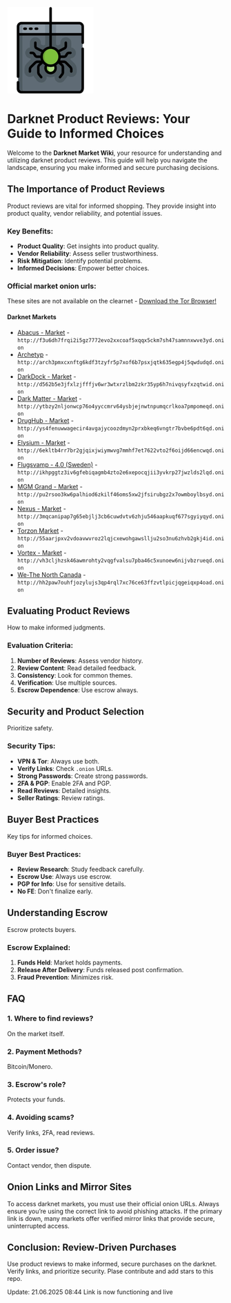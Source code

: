 <img src="/base/graph.webp" width="200">

# Darknet Product Reviews: Your Guide to Informed Choices

Welcome to the **Darknet Market Wiki**, your resource for understanding and utilizing darknet product reviews. This guide will help you navigate the landscape, ensuring you make informed and secure purchasing decisions.

## The Importance of Product Reviews

Product reviews are vital for informed shopping. They provide insight into product quality, vendor reliability, and potential issues.

### Key Benefits:
*   **Product Quality**: Get insights into product quality.
*   **Vendor Reliability**: Assess seller trustworthiness.
*   **Risk Mitigation**: Identify potential problems.
*   **Informed Decisions**: Empower better choices.

### Official market onion urls:
These sites are not available on the clearnet - [Download the Tor Browser!](https://www.torproject.org/download/)

#### Darknet Markets

*   [Abacus - Market](http://f3u6dh7frqi2i5gz7772evo2xxcoaf5xqqx5ckm7sh47samnnxwve3yd.onion) - `http://f3u6dh7frqi2i5gz7772evo2xxcoaf5xqqx5ckm7sh47samnnxwve3yd.onion`
*   [Archetyp](@archetyp) - `http://arch3pmxcxnftg6kdf3tzyfr5p7xof6b7psxjqtk635egp4j5qwdudqd.onion`
*   [DarkDock - Market](http://d562b5e3jfxlzjfffjv6wr3wtxrzlbm2zkr35yp6h7nivqsyfxzqtwid.onion) - `http://d562b5e3jfxlzjfffjv6wr3wtxrzlbm2zkr35yp6h7nivqsyfxzqtwid.onion`
*   [Dark Matter - Market](http://ytbzy2nljonwcp76o4yyccmrv64ysbjejnwtnpumqcrlkoa7pmpomeqd.onion) - `http://ytbzy2nljonwcp76o4yyccmrv64ysbjejnwtnpumqcrlkoa7pmpomeqd.onion`
*   [DrugHub - Market](http://ys4fenuwwagecir4avgajycoozdmyn2prxbkeq6vngtr7bvbe6pdt6qd.onion) - `http://ys4fenuwwagecir4avgajycoozdmyn2prxbkeq6vngtr7bvbe6pdt6qd.onion`
*   [Elysium - Market](http://6ekltb4rr7br2gjqixjwiymwvg7mmhf7et7622vto2f6oijd66encwqd.onion) - `http://6ekltb4rr7br2gjqixjwiymwvg7mmhf7et7622vto2f6oijd66encwqd.onion`
*   [Flugsvamp - 4.0 (Sweden)](http://ikhpggtz3iv6gfebiqagmb4zto2e6xepocqjii3yvkrp27jwzlds2lqd.onion) - `http://ikhpggtz3iv6gfebiqagmb4zto2e6xepocqjii3yvkrp27jwzlds2lqd.onion`
*   [MGM Grand - Market](http://pu2rsoo3kw6palhiod6zkilf46oms5xw2jfsirubgz2x7owmboylbsyd.onion) - `http://pu2rsoo3kw6palhiod6zkilf46oms5xw2jfsirubgz2x7owmboylbsyd.onion`
*   [Nexus - Market](http://3mqcanipap7g65ebjlj3cb6cuwdvtv6zhju546aapkuqf677sgyiyqyd.onion) - `http://3mqcanipap7g65ebjlj3cb6cuwdvtv6zhju546aapkuqf677sgyiyqyd.onion`
*   [Torzon Market](http://55aarjpxv2vdoavwvroz2lqjcxewohgawsllju2so3nu6zhvb2gkj4id.onion) - `http://55aarjpxv2vdoavwvroz2lqjcxewohgawsllju2so3nu6zhvb2gkj4id.onion`
*   [Vortex - Market](http://vh3cljhzsk46awmrohty2vqgfvalsu7pba46c5xunoew6nijvbzrueqd.onion) - `http://vh3cljhzsk46awmrohty2vqgfvalsu7pba46c5xunoew6nijvbzrueqd.onion`
*   [We-The North Canada](http://hh2paw7ouhfjozylujs3qp4rql7xc76ce63ffzvtlpicjqgeiqxp4oad.onion) - `http://hh2paw7ouhfjozylujs3qp4rql7xc76ce63ffzvtlpicjqgeiqxp4oad.onion`

## Evaluating Product Reviews

How to make informed judgments.

### Evaluation Criteria:
1.  **Number of Reviews**: Assess vendor history.
2.  **Review Content**: Read detailed feedback.
3.  **Consistency**: Look for common themes.
4.  **Verification**: Use multiple sources.
5.  **Escrow Dependence**: Use escrow always.

## Security and Product Selection

Prioritize safety.

### Security Tips:
*   **VPN & Tor**: Always use both.
*   **Verify Links**: Check `.onion` URLs.
*   **Strong Passwords**: Create strong passwords.
*   **2FA & PGP**: Enable 2FA and PGP.
*   **Read Reviews**: Detailed insights.
*   **Seller Ratings**: Review ratings.

## Buyer Best Practices

Key tips for informed choices.

### Buyer Best Practices:
*   **Review Research**: Study feedback carefully.
*   **Escrow Use**: Always use escrow.
*   **PGP for Info**: Use for sensitive details.
*   **No FE**: Don't finalize early.

## Understanding Escrow

Escrow protects buyers.

### Escrow Explained:
1.  **Funds Held**: Market holds payments.
2.  **Release After Delivery**: Funds released post confirmation.
3.  **Fraud Prevention**: Minimizes risk.

## FAQ

### 1. Where to find reviews?
On the market itself.

### 2. Payment Methods?
Bitcoin/Monero.

### 3. Escrow's role?
Protects your funds.

### 4. Avoiding scams?
Verify links, 2FA, read reviews.

### 5. Order issue?
Contact vendor, then dispute.

## Onion Links and Mirror Sites

To access darknet markets, you must use their official onion URLs. Always ensure you’re using the correct link to avoid phishing attacks. If the primary link is down, many markets offer verified mirror links that provide secure, uninterrupted access.

## Conclusion: Review-Driven Purchases

Use product reviews to make informed, secure purchases on the darknet. Verify links, and prioritize security.
Plase contribute and add stars to this repo.









Update:  21.06.2025 08:44 Link is now functioning and live